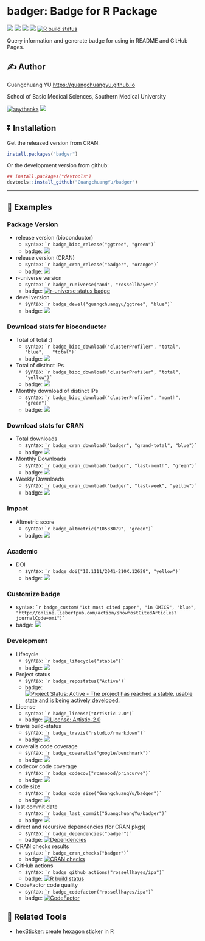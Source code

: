 <!-- README.md is generated from README.Rmd. Please edit that file -->

# badger: Badge for R Package

[![](https://www.r-pkg.org/badges/version/badger?color=green)](https://cran.r-project.org/package=badger)
[![](http://cranlogs.r-pkg.org/badges/grand-total/badger?color=green)](https://cran.r-project.org/package=badger)
[![](http://cranlogs.r-pkg.org/badges/last-month/badger?color=green)](https://cran.r-project.org/package=badger)
[![](http://cranlogs.r-pkg.org/badges/last-week/badger?color=green)](https://cran.r-project.org/package=badger)
[![R build
status](https://github.com/GuangchuangYu/badger/workflows/R-CMD-check/badge.svg)](https://github.com/GuangchuangYu/badger/actions)

Query information and generate badge for using in README and GitHub
Pages.

## :writing_hand: Author

Guangchuang YU <https://guangchuangyu.github.io>

School of Basic Medical Sciences, Southern Medical University

[![saythanks](https://img.shields.io/badge/say-thanks-ff69b4.svg)](https://saythanks.io/to/GuangchuangYu)
[![](https://img.shields.io/badge/follow%20me%20on-WeChat-green.svg)](https://guangchuangyu.github.io/blog_images/biobabble.jpg)

## :arrow_double_down: Installation

Get the released version from CRAN:

``` r
install.packages("badger")
```

Or the development version from github:

``` r
## install.packages("devtools")
devtools::install_github("GuangchuangYu/badger")
```

------------------------------------------------------------------------

## :book: Examples

### Package Version

- release version (bioconductor)
  - syntax: `` `r badge_bioc_release("ggtree", "green")` ``
  - badge:
    [![](https://img.shields.io/badge/release%20version-3.12.0-green.svg)](https://www.bioconductor.org/packages/ggtree)
- release version (CRAN)
  - syntax: `` `r badge_cran_release("badger", "orange")` ``
  - badge:
    [![](https://www.r-pkg.org/badges/version/badger?color=orange)](https://cran.r-project.org/package=badger)
- r-universe version
  - syntax: `` `r badge_runiverse("and", "rossellhayes")` ``
  - badge: [![r-universe status
    badge](https://rossellhayes.r-universe.dev/badges/and)](https://rossellhayes.r-universe.dev/and)
- devel version
  - syntax: `` `r badge_devel("guangchuangyu/ggtree", "blue")` ``
  - badge:
    [![](https://img.shields.io/badge/devel%20version-0.2.4.001-blue.svg)](https://github.com/guangchuangyu/ggtree)

### Download stats for bioconductor

- Total of total :)
  - syntax:
    `` `r badge_bioc_download("clusterProfiler", "total", "blue",   "total")` ``
  - badge:
    [![](https://img.shields.io/badge/download-1456744/total-blue.svg)](https://bioconductor.org/packages/stats/bioc/clusterProfiler)
- Total of distinct IPs
  - syntax:
    `` `r badge_bioc_download("clusterProfiler", "total", "yellow")` ``
  - badge:
    [![](https://img.shields.io/badge/download-824158/total-yellow.svg)](https://bioconductor.org/packages/stats/bioc/clusterProfiler)
- Monthly download of distinct IPs
  - syntax:
    `` `r badge_bioc_download("clusterProfiler", "month", "green")` ``
  - badge:
    [![](https://img.shields.io/badge/download-17785/month-green.svg)](https://bioconductor.org/packages/stats/bioc/clusterProfiler)

### Download stats for CRAN

- Total downloads
  - syntax:
    `` `r badge_cran_download("badger", "grand-total", "blue")` ``
  - badge:
    [![](http://cranlogs.r-pkg.org/badges/grand-total/badger?color=blue)](https://cran.r-project.org/package=badger)
- Monthly Downloads
  - syntax:
    `` `r badge_cran_download("badger", "last-month", "green")` ``
  - badge:
    [![](http://cranlogs.r-pkg.org/badges/last-month/badger?color=green)](https://cran.r-project.org/package=badger)
- Weekly Downloads
  - syntax:
    `` `r badge_cran_download("badger", "last-week", "yellow")` ``
  - badge:
    [![](http://cranlogs.r-pkg.org/badges/last-week/badger?color=yellow)](https://cran.r-project.org/package=badger)

### Impact

- Altmetric score
  - syntax: `` `r badge_altmetric("10533079", "green")` ``
  - badge:
    [![](https://img.shields.io/badge/Altmetric--green.svg)](https://www.altmetric.com/details/10533079)

### Academic

- DOI
  - syntax: `` `r badge_doi("10.1111/2041-210X.12628", "yellow")` ``
  - badge:
    [![](https://img.shields.io/badge/doi-10.1111/2041--210X.12628-yellow.svg)](https://doi.org/10.1111/2041-210X.12628)

### Customize badge

- syntax:
  `` `r badge_custom("1st most cited paper", "in OMICS", "blue",   "http://online.liebertpub.com/action/showMostCitedArticles?journalCode=omi")` ``
- badge:
  [![](https://img.shields.io/badge/1st%20most%20cited%20paper-in%20OMICS-blue.svg)](http://online.liebertpub.com/action/showMostCitedArticles?journalCode=omi)

### Development

- Lifecycle
  - syntax: `` `r badge_lifecycle("stable")` ``
  - badge:
    [![](https://img.shields.io/badge/lifecycle-stable-brightgreen.svg)](https://lifecycle.r-lib.org/articles/stages.html#stable)
- Project status
  - syntax: `` `r badge_repostatus("Active")` ``
  - badge: [![Project Status: Active - The project has reached a stable,
    usable state and is being actively
    developed.](https://www.repostatus.org/badges/latest/active.svg)](https://www.repostatus.org/#active)
- License
  - syntax: `` `r badge_license("Artistic-2.0")` ``
  - badge: [![License:
    Artistic-2.0](https://img.shields.io/badge/license-Artistic--2.0-blue.svg)](https://cran.r-project.org/web/licenses/Artistic-2.0)
- travis build-status
  - syntax: `` `r badge_travis("rstudio/rmarkdown")` ``
  - badge:
    [![](https://travis-ci.org/rstudio/rmarkdown.svg?branch=master)](https://travis-ci.org/rstudio/rmarkdown)
- coveralls code coverage
  - syntax: `` `r badge_coveralls("google/benchmark")` ``
  - badge:
    [![](https://coveralls.io/repos/github/google/benchmark/badge.svg?branch=master)](https://coveralls.io/github/google/benchmark)
- codecov code coverage
  - syntax: `` `r badge_codecov("rcannood/princurve")` ``
  - badge:
    [![](https://codecov.io/gh/rcannood/princurve/branch/master/graph/badge.svg)](https://app.codecov.io/gh/rcannood/princurve)
- code size
  - syntax: `` `r badge_code_size("GuangchuangYu/badger")` ``
  - badge:
    [![](https://img.shields.io/github/languages/code-size/GuangchuangYu/badger.svg)](https://github.com/GuangchuangYu/badger)
- last commit date
  - syntax: `` `r badge_last_commit("GuangchuangYu/badger")` ``
  - badge:
    [![](https://img.shields.io/github/last-commit/GuangchuangYu/badger.svg)](https://github.com/GuangchuangYu/badger/commits/master)
- direct and recursive dependencies (for CRAN pkgs)
  - syntax: `` `r badge_dependencies("badger")` ``
  - badge:
    [![Dependencies](https://tinyverse.netlify.app/badge/badger)](https://cran.r-project.org/package=badger)
- CRAN checks results
  - syntax: `` `r badge_cran_checks("badger")` ``
  - badge: [![CRAN
    checks](https://badges.cranchecks.info/summary/badger.svg)](https://cran.r-project.org/web/checks/check_results_badger.html)
- GitHub actions
  - syntax: `` `r badge_github_actions("rossellhayes/ipa")` ``
  - badge: [![R build
    status](https://github.com/rossellhayes/ipa/workflows/R-CMD-check/badge.svg)](https://github.com/rossellhayes/ipa/actions)
- CodeFactor code quality
  - syntax: `` `r badge_codefactor("rossellhayes/ipa")` ``
  - badge:
    [![CodeFactor](https://www.codefactor.io/repository/github/rossellhayes/ipa/badge)](https://www.codefactor.io/repository/github/rossellhayes/ipa)

## :hammer: Related Tools

- [hexSticker](https://github.com/GuangchuangYu/hexSticker): create
  hexagon sticker in R
